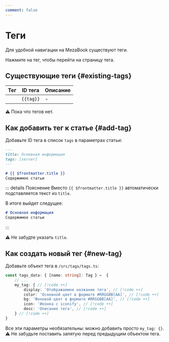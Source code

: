 ```yaml
---
comment: false
---
```


<script setup>
    import Tag from '/tags/Tag.vue'
    import tags from '/tags/tags.ts'
</script>

# Теги
Для удобной навигации на MezaBook существуют теги.

Нажмите на тег, чтобы перейти на страницу тега.

## Существующие теги {#existing-tags}

<table v-if="Object.keys(tags).length !== 0">
    <thead>
        <tr>
            <th>Тег</th>
            <th>ID тега</th>
            <th>Описание</th>
        </tr>
    </thead>
    <tbody>
        <tr v-for="tag of Object.keys(tags)">
            <td><Tag :tag="tag"/></td>
            <td><code>{{tag}}</code></td>
            <td>
                <div v-if="tags[tag]?.desc !== undefined" v-html="tags[tag]?.desc"></div>
                <span v-else>-</span>
            </td>
        </tr>
    </tbody>
</table>
<p v-else>
⚠️ Пока что тегов нет.
</p>

## Как добавить тег к статье {#add-tag}
Добавьте ID тега в список `tags` в параметрах статьи:

```md
---
title: Основная информация
tags: [server]
---

# {{ $frontmatter.title }}
Содержимое статьи
```
::: details Пояснение
Вместо <span v-pre>`{{ $frontmatter.title }}`</span> автоматически подставляется текст из `title`.

В итоге выйдет следущее:
```md
# Основная информация
Содержимое статьи
```
:::

:warning: Не забудте указать `title`.

## Как создать новый тег {#new-tag}
Добавьте объект тега в `/src/tags/tags.ts`:

```ts
const tags_data: { [name: string]: Tag } =  {
    // ...
    my_tag: { // [!code ++]
        display: 'Отображаемое название тега', // [!code ++]
        color: 'Основной цвет в формате #RRGGBB[AA]', // [!code ++]
        bg: 'Фоновой цвет в формате #RRGGBB[AA]', // [!code ++]
        icon: 'Иконка с iconify', // [!code ++]
        desc: 'Описание тега', // [!code ++]
    } // [!code ++]
}
```
Все эти параметры необязательны: можно добавить просто `my_tag: {}`.<br>
:warning: Не забудьте поставить запятую перед предыдущим объектом тега.